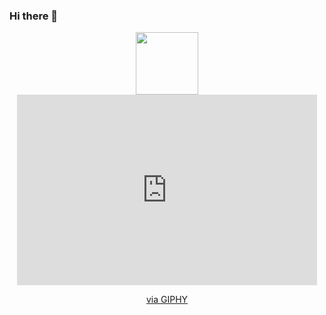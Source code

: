 ### Hi there 👋

 <div id="header" align="center">
  <img src="https://media.giphy.com/media/M9gbBd9nbDrOTu1Mqx/giphy.gif" width="100"/>
 <iframe src="https://giphy.com/embed/j5hWF2V3RlNGItTkGc" width="480" height="305" frameBorder="0" class="giphy-embed" allowFullScreen></iframe><p><a href="https://giphy.com/stickers/tech-career-techcareer-j5hWF2V3RlNGItTkGc">via GIPHY</a></p>
</div>
 
 

 
 
</div>















<!--
**YusufSeyfeli/YusufSeyfeli** is a ✨ _special_ ✨ repository because its `README.md` (this file) appears on your GitHub profile.

Here are some ideas to get you started:

- 🔭 I’m currently working on ...
- 🌱 I’m currently learning ...
- 👯 I’m looking to collaborate on ...
- 🤔 I’m looking for help with ...
- 💬 Ask me about ...
- 📫 How to reach me: ...
- 😄 Pronouns: ...
- ⚡ Fun fact: ...
-->
